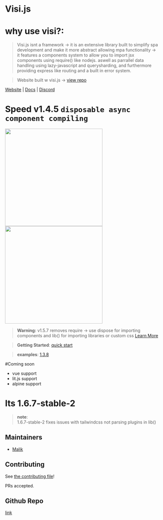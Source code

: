 #  Visi.js


#  why use visi?:

> Visi.js isnt a framework -> it is an extensive library built to simplify spa development and make it more abstract allowing mpa functionality -> it features a components system to allow you to import jsx components using require() like nodejs. aswell as parrallel data handling using lazy-javascript and querysharding, and furthermore providing express like routing and a built in error system.

  
 

> Website built w visi.js -> [view repo](https://github.com/Postr-Inc/visi.js/tree/website)

[Website](https://postr-inc.github.io/visi.js/#/) | [Docs](https://postr-inc.gitbook.io/visi.js-docs/)
| [Discord](https://discord.gg/RGYQKENTRk)
  

# Speed v1.4.5 `disposable async component compiling`
<img width="320" src="https://user-images.githubusercontent.com/65188863/236870311-f7c72afd-efec-44dc-b850-82e71ea71245.png"/>
<img width="320" src="https://user-images.githubusercontent.com/65188863/236870443-ae697dbd-85f3-4c40-a167-1dcadebbd150.png"/>

> **Warning:** v1.5.7 removes require -> use dispose for importing components and lib() for importing libraries or custom css [Learn More](https://postr-inc.gitbook.io/visi.js-docs/v1.3.8/updates/5-8-23-dispose-replaces-require)


> **Getting Started**:  [quick start](https://postr-inc.gitbook.io/visi.js-docs/quick-start)
 
 
> **examples**: [1.3.8](https://postr-inc.gitbook.io/visi.js-docs/examples)

#Coming soon

- vue support
- lit.js support
- alpine support
 
# lts 1.6.7-stable-2
> **note**:  
1.6.7-stable-2 fixes issues with tailwindcss not parsing plugins in lib()
##  Maintainers

- [Malik](https://github.com/MalikWhitten67)

##  Contributing

See [the contributing file](contributing.md)!

  

PRs accepted.

  

##  Github Repo

  

[link](https://github.com/Postr-Inc/visi.js)
